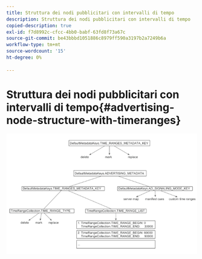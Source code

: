 ```yaml
---
title: Struttura dei nodi pubblicitari con intervalli di tempo
description: Struttura dei nodi pubblicitari con intervalli di tempo
copied-description: true
exl-id: f7d8992c-cfcc-4bb0-babf-63fd8f73a67c
source-git-commit: be43bbbd1051886c8979ff590a3197b2a7249b6a
workflow-type: tm+mt
source-wordcount: '15'
ht-degree: 0%

---
```


# Struttura dei nodi pubblicitari con intervalli di tempo{#advertising-node-structure-with-timeranges}

<!--<a id="fig_CD71214FBF8945729FC34CD2F0047EF8"></a>-->

![](assets/psdk_ad-node-structure_web.png)
